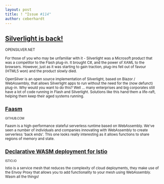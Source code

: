 ```yaml
---
layout: post
title: ! "Issue #114"
author: ceberhardt
---
```


## [Silverlight is back!](https://opensilver.net/announcements/introducing-opensilver.aspx)

<small>OPENSILVER.NET</samll>

For those of you who may be unfamiliar with it - Silverlight was a Microsoft product that was a competitor to the Flash plug-in. It brought C#, and the power of XAML to the browsers. However, just as it was starting to gain traction, plug-ins fell out of favour (HTML5 won) and the product slowly died. 

OpenSilver is an open source implementation of Silverlight, based on Blazor / WebAssembly, that allows Silverlight apps to run without the need for the (now defunct) plug-in. Why would you want to do this? Well ... many enterprises and big corporates still have a lot of code running in Flash and Silverlight. Solutions like this hand them a life-raft, helping them keep their aged systems running.

## [Faasm](https://github.com/lsds/Faasm)

<small>GITHUB.COM</small>

Faasm is a high-performance stateful serverless runtime based on WebAssembly. We've seen a number of individuals and companies innovating with WebAssembly to create serverless 'back ends'. This one looks really interesting as it allows functions to share regions of memory and state.

## [Declarative WASM deployment for Istio](https://istio.io/blog/2020/deploy-wasm-declarative/)

<small>ISTIO.IO</small>

Istio is a service mesh that reduces the complexity of cloud deployments, they make use of the Envoy Proxy that allows you to add functionality to your mesh using WebAssembly. Wasm all the things!